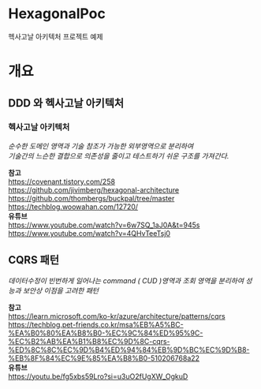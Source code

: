 # HexagonalPoc
헥사고날 아키텍처 프로젝트 예제



# 개요 


## DDD 와 헥사고날 아키텍처 

### 헥사고날 아키텍처
_순수한 도메인 영역과 기술 참조가 가능한 외부영역으로 분리하여 <br>
기술간의 느슨한 결합으로 의존성을 줄이고 테스트하기 쉬운 구조를 가져간다._

**참고** <br>
https://covenant.tistory.com/258 <br>
https://github.com/jivimberg/hexagonal-architecture <br>
https://github.com/thombergs/buckpal/tree/master <br>
https://techblog.woowahan.com/12720/ <br>
**유튜브** <br>
https://www.youtube.com/watch?v=6w7SQ_1aJ0A&t=945s <br>
https://www.youtube.com/watch?v=4QHvTeeTsj0 <br>

## CQRS 패턴
_데이터수정이 빈번하게 일어나는 command ( CUD )영역과 조회 영역을 분리하여 성능과 보안상 이점을 고려한 패턴_


**참고** <br>
https://learn.microsoft.com/ko-kr/azure/architecture/patterns/cqrs <br>
https://techblog.pet-friends.co.kr/msa%EB%A5%BC-%EA%B0%80%EA%B8%B0-%EC%9C%84%ED%95%9C-%EC%B2%AB%EA%B1%B8%EC%9D%8C-cqrs-%ED%8C%8C%EC%9D%B4%ED%94%84%EB%9D%BC%EC%9D%B8-%EB%8F%84%EC%9E%85%EA%B8%B0-510206768a22 <br>
**유튜브** <br>
https://youtu.be/fg5xbs59Lro?si=u3uO2fUgXW_OgkuD




